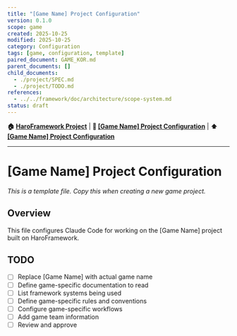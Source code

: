 ```yaml
---
title: "[Game Name] Project Configuration"
version: 0.1.0
scope: game
created: 2025-10-25
modified: 2025-10-25
category: Configuration
tags: [game, configuration, template]
paired_document: GAME_KOR.md
parent_documents: []
child_documents:
  - ./project/SPEC.md
  - ./project/TODO.md
references:
  - ../../framework/doc/architecture/scope-system.md
status: draft
---
```




<!-- Navigation -->
**🏠 [HaroFramework Project](../../MASTER_INDEX.md)** | **📂 [[Game Name] Project Configuration](./)** | **⬆️ [[Game Name] Project Configuration](./)**

---
# [Game Name] Project Configuration

_This is a template file. Copy this when creating a new game project._

## Overview

This file configures Claude Code for working on the [Game Name] project built on HaroFramework.

## TODO
- [ ] Replace [Game Name] with actual game name
- [ ] Define game-specific documentation to read
- [ ] List framework systems being used
- [ ] Define game-specific rules and conventions
- [ ] Configure game-specific workflows
- [ ] Add game team information
- [ ] Review and approve
